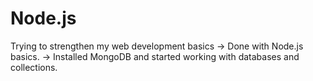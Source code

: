 # Node.js
Trying to strengthen my web development basics
-> Done with Node.js basics.
-> Installed MongoDB and started working with databases and collections.
